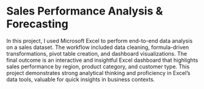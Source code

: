 # Sales Performance Analysis &amp; Forecasting 
In this project, I used Microsoft Excel to perform end-to-end data analysis on a sales dataset. The workflow included data cleaning, formula-driven transformations, pivot table creation, and dashboard visualizations. The final outcome is an interactive and insightful Excel dashboard that highlights sales performance by region, product category, and customer type. This project demonstrates strong analytical thinking and proficiency in Excel’s data tools, valuable for quick insights in business contexts.
